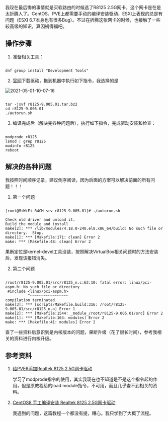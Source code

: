 我现在最后悔的事情就是买软路由的时候选了R8125 2.5G网卡，这个网卡是在是太折腾人了。CentOS、PVE上都需要手动的编译安装驱动，ESXI上表现的总是有问题（ESXI 6.7本身也有很多Bug）。不过在折腾这张网卡的时候，也接触了一些较高级的知识，算因祸得福吧。

## 操作步骤

1. 准备相关工具：

~~~

dnf group install "Development Tools"

~~~

2. [官网](https://www.realtek.com/en/component/zoo/category/network-interface-controllers-10-100-1000m-gigabit-ethernet-pci-express-software  )下载驱动，拖到机器中执行如下指令，我选择的是

![2021-05-01-10-07-16](https://junjie2018sz.oss-cn-shenzhen.aliyuncs.com/images/2021-05-01-10-07-16.png)

~~~

tar -jxvf r8125-9.005.01.tar.bz2
cd r8125-9.005.01
./autorun.sh

~~~

3. 编译完成后（解决完各种问题后），执行如下指令，完成驱动安装和检查：

~~~

modprode r8125
lsmod | grep r8125
modinfo r8125
reboot

~~~

## 解决的各种问题

我按照时间顺序记录，建议倒序阅读，因为后面的方案可以解决前面的所有问题！！！

1. 第一个问题

~~~

[root@MiWiFi-R4CM-srv r8125-9.005.01]# ./autorun.sh

Check old driver and unload it.
Build the module and install
make[2]: *** /lib/modules/4.18.0-240.el8.x86_64/build: No such file or directory.  Stop.
make[1]: *** [Makefile:171: clean] Error 2
make: *** [Makefile:48: clean] Error 2

~~~

果断定位是kernel-devel工具没装，按照解决VirtualBox相关问题时的方法安装后，发现该报错消失。

2. 第二个问题

~~~

/root/r8125-9.005.01/src/r8125_n.c:62:10: fatal error: linux/pci-aspm.h: No such file or directory
 #include <linux/pci-aspm.h>
          ^~~~~~~~~~~~~~~~~~
compilation terminated.
make[3]: *** [scripts/Makefile.build:316: /root/r8125-9.005.01/src/r8125_n.o] Error 1
make[2]: *** [Makefile:1544: _module_/root/r8125-9.005.01/src] Error 2
make[1]: *** [Makefile:163: modules] Error 2
make: *** [Makefile:41: modules] Error 2

~~~

查了一些资料后意识到是内核版本的问题，果断升级（花了很长时间），参考我相关的资料进行内核升级。

## 参考资料

1. [给PVE6添加Realtek 8125 2.5G网卡驱动](https://www.jianshu.com/p/0fecc79eb79d)
   
   学习了modprode指令的使用，其实我现在也不知道是不是这个指令起的作用，但是原教程给的load module指令，不可用，而且几乎查不到相关的资料。

2. [CentOS8 手工编译安装 Realtek 8125 2.5G网卡驱动](https://blog.csdn.net/lggirls/article/details/103521357)
   
   我遇到的问题，这篇教程一个都没有提，糟心。我只学到了大概了流程。